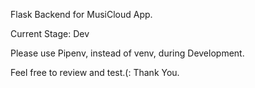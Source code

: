 Flask Backend for MusiCloud App.

Current Stage: Dev

Please use Pipenv, instead of venv, during Development.

Feel free to review and test.(:
Thank You.

